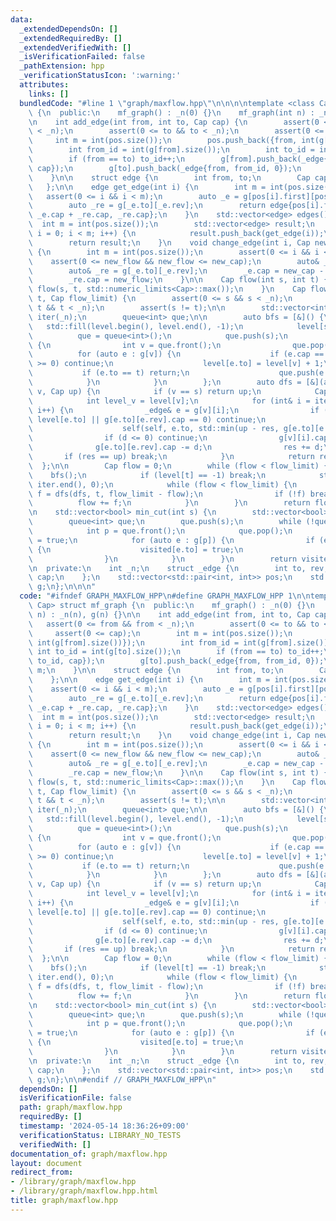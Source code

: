 ```yaml
---
data:
  _extendedDependsOn: []
  _extendedRequiredBy: []
  _extendedVerifiedWith: []
  _isVerificationFailed: false
  _pathExtension: hpp
  _verificationStatusIcon: ':warning:'
  attributes:
    links: []
  bundledCode: "#line 1 \"graph/maxflow.hpp\"\n\n\n\ntemplate <class Cap> struct mf_graph\
    \ {\n  public:\n    mf_graph() : _n(0) {}\n    mf_graph(int n) : _n(n), g(n) {}\n\
    \n    int add_edge(int from, int to, Cap cap) {\n        assert(0 <= from && from\
    \ < _n);\n        assert(0 <= to && to < _n);\n        assert(0 <= cap);\n   \
    \     int m = int(pos.size());\n        pos.push_back({from, int(g[from].size())});\n\
    \        int from_id = int(g[from].size());\n        int to_id = int(g[to].size());\n\
    \        if (from == to) to_id++;\n        g[from].push_back(_edge{to, to_id,\
    \ cap});\n        g[to].push_back(_edge{from, from_id, 0});\n        return m;\n\
    \    }\n\n    struct edge {\n        int from, to;\n        Cap cap, flow;\n \
    \   };\n\n    edge get_edge(int i) {\n        int m = int(pos.size());\n     \
    \   assert(0 <= i && i < m);\n        auto _e = g[pos[i].first][pos[i].second];\n\
    \        auto _re = g[_e.to][_e.rev];\n        return edge{pos[i].first, _e.to,\
    \ _e.cap + _re.cap, _re.cap};\n    }\n    std::vector<edge> edges() {\n      \
    \  int m = int(pos.size());\n        std::vector<edge> result;\n        for (int\
    \ i = 0; i < m; i++) {\n            result.push_back(get_edge(i));\n        }\n\
    \        return result;\n    }\n    void change_edge(int i, Cap new_cap, Cap new_flow)\
    \ {\n        int m = int(pos.size());\n        assert(0 <= i && i < m);\n    \
    \    assert(0 <= new_flow && new_flow <= new_cap);\n        auto& _e = g[pos[i].first][pos[i].second];\n\
    \        auto& _re = g[_e.to][_e.rev];\n        _e.cap = new_cap - new_flow;\n\
    \        _re.cap = new_flow;\n    }\n\n    Cap flow(int s, int t) {\n        return\
    \ flow(s, t, std::numeric_limits<Cap>::max());\n    }\n    Cap flow(int s, int\
    \ t, Cap flow_limit) {\n        assert(0 <= s && s < _n);\n        assert(0 <=\
    \ t && t < _n);\n        assert(s != t);\n\n        std::vector<int> level(_n),\
    \ iter(_n);\n        queue<int> que;\n\n        auto bfs = [&]() {\n         \
    \   std::fill(level.begin(), level.end(), -1);\n            level[s] = 0;\n  \
    \          que = queue<int>();\n            que.push(s);\n            while (!que.empty())\
    \ {\n                int v = que.front();\n                que.pop();\n      \
    \          for (auto e : g[v]) {\n                    if (e.cap == 0 || level[e.to]\
    \ >= 0) continue;\n                    level[e.to] = level[v] + 1;\n         \
    \           if (e.to == t) return;\n                    que.push(e.to);\n    \
    \            }\n            }\n        };\n        auto dfs = [&](auto self, int\
    \ v, Cap up) {\n            if (v == s) return up;\n            Cap res = 0;\n\
    \            int level_v = level[v];\n            for (int& i = iter[v]; i < int(g[v].size());\
    \ i++) {\n                _edge& e = g[v][i];\n                if (level_v <=\
    \ level[e.to] || g[e.to][e.rev].cap == 0) continue;\n                Cap d =\n\
    \                    self(self, e.to, std::min(up - res, g[e.to][e.rev].cap));\n\
    \                if (d <= 0) continue;\n                g[v][i].cap += d;\n  \
    \              g[e.to][e.rev].cap -= d;\n                res += d;\n         \
    \       if (res == up) break;\n            }\n            return res;\n      \
    \  };\n\n        Cap flow = 0;\n        while (flow < flow_limit) {\n        \
    \    bfs();\n            if (level[t] == -1) break;\n            std::fill(iter.begin(),\
    \ iter.end(), 0);\n            while (flow < flow_limit) {\n                Cap\
    \ f = dfs(dfs, t, flow_limit - flow);\n                if (!f) break;\n      \
    \          flow += f;\n            }\n        }\n        return flow;\n    }\n\
    \n    std::vector<bool> min_cut(int s) {\n        std::vector<bool> visited(_n);\n\
    \        queue<int> que;\n        que.push(s);\n        while (!que.empty()) {\n\
    \            int p = que.front();\n            que.pop();\n            visited[p]\
    \ = true;\n            for (auto e : g[p]) {\n                if (e.cap && !visited[e.to])\
    \ {\n                    visited[e.to] = true;\n                    que.push(e.to);\n\
    \                }\n            }\n        }\n        return visited;\n    }\n\
    \n  private:\n    int _n;\n    struct _edge {\n        int to, rev;\n        Cap\
    \ cap;\n    };\n    std::vector<std::pair<int, int>> pos;\n    std::vector<std::vector<_edge>>\
    \ g;\n};\n\n\n"
  code: "#ifndef GRAPH_MAXFLOW_HPP\n#define GRAPH_MAXFLOW_HPP 1\n\ntemplate <class\
    \ Cap> struct mf_graph {\n  public:\n    mf_graph() : _n(0) {}\n    mf_graph(int\
    \ n) : _n(n), g(n) {}\n\n    int add_edge(int from, int to, Cap cap) {\n     \
    \   assert(0 <= from && from < _n);\n        assert(0 <= to && to < _n);\n   \
    \     assert(0 <= cap);\n        int m = int(pos.size());\n        pos.push_back({from,\
    \ int(g[from].size())});\n        int from_id = int(g[from].size());\n       \
    \ int to_id = int(g[to].size());\n        if (from == to) to_id++;\n        g[from].push_back(_edge{to,\
    \ to_id, cap});\n        g[to].push_back(_edge{from, from_id, 0});\n        return\
    \ m;\n    }\n\n    struct edge {\n        int from, to;\n        Cap cap, flow;\n\
    \    };\n\n    edge get_edge(int i) {\n        int m = int(pos.size());\n    \
    \    assert(0 <= i && i < m);\n        auto _e = g[pos[i].first][pos[i].second];\n\
    \        auto _re = g[_e.to][_e.rev];\n        return edge{pos[i].first, _e.to,\
    \ _e.cap + _re.cap, _re.cap};\n    }\n    std::vector<edge> edges() {\n      \
    \  int m = int(pos.size());\n        std::vector<edge> result;\n        for (int\
    \ i = 0; i < m; i++) {\n            result.push_back(get_edge(i));\n        }\n\
    \        return result;\n    }\n    void change_edge(int i, Cap new_cap, Cap new_flow)\
    \ {\n        int m = int(pos.size());\n        assert(0 <= i && i < m);\n    \
    \    assert(0 <= new_flow && new_flow <= new_cap);\n        auto& _e = g[pos[i].first][pos[i].second];\n\
    \        auto& _re = g[_e.to][_e.rev];\n        _e.cap = new_cap - new_flow;\n\
    \        _re.cap = new_flow;\n    }\n\n    Cap flow(int s, int t) {\n        return\
    \ flow(s, t, std::numeric_limits<Cap>::max());\n    }\n    Cap flow(int s, int\
    \ t, Cap flow_limit) {\n        assert(0 <= s && s < _n);\n        assert(0 <=\
    \ t && t < _n);\n        assert(s != t);\n\n        std::vector<int> level(_n),\
    \ iter(_n);\n        queue<int> que;\n\n        auto bfs = [&]() {\n         \
    \   std::fill(level.begin(), level.end(), -1);\n            level[s] = 0;\n  \
    \          que = queue<int>();\n            que.push(s);\n            while (!que.empty())\
    \ {\n                int v = que.front();\n                que.pop();\n      \
    \          for (auto e : g[v]) {\n                    if (e.cap == 0 || level[e.to]\
    \ >= 0) continue;\n                    level[e.to] = level[v] + 1;\n         \
    \           if (e.to == t) return;\n                    que.push(e.to);\n    \
    \            }\n            }\n        };\n        auto dfs = [&](auto self, int\
    \ v, Cap up) {\n            if (v == s) return up;\n            Cap res = 0;\n\
    \            int level_v = level[v];\n            for (int& i = iter[v]; i < int(g[v].size());\
    \ i++) {\n                _edge& e = g[v][i];\n                if (level_v <=\
    \ level[e.to] || g[e.to][e.rev].cap == 0) continue;\n                Cap d =\n\
    \                    self(self, e.to, std::min(up - res, g[e.to][e.rev].cap));\n\
    \                if (d <= 0) continue;\n                g[v][i].cap += d;\n  \
    \              g[e.to][e.rev].cap -= d;\n                res += d;\n         \
    \       if (res == up) break;\n            }\n            return res;\n      \
    \  };\n\n        Cap flow = 0;\n        while (flow < flow_limit) {\n        \
    \    bfs();\n            if (level[t] == -1) break;\n            std::fill(iter.begin(),\
    \ iter.end(), 0);\n            while (flow < flow_limit) {\n                Cap\
    \ f = dfs(dfs, t, flow_limit - flow);\n                if (!f) break;\n      \
    \          flow += f;\n            }\n        }\n        return flow;\n    }\n\
    \n    std::vector<bool> min_cut(int s) {\n        std::vector<bool> visited(_n);\n\
    \        queue<int> que;\n        que.push(s);\n        while (!que.empty()) {\n\
    \            int p = que.front();\n            que.pop();\n            visited[p]\
    \ = true;\n            for (auto e : g[p]) {\n                if (e.cap && !visited[e.to])\
    \ {\n                    visited[e.to] = true;\n                    que.push(e.to);\n\
    \                }\n            }\n        }\n        return visited;\n    }\n\
    \n  private:\n    int _n;\n    struct _edge {\n        int to, rev;\n        Cap\
    \ cap;\n    };\n    std::vector<std::pair<int, int>> pos;\n    std::vector<std::vector<_edge>>\
    \ g;\n};\n\n#endif // GRAPH_MAXFLOW_HPP\n"
  dependsOn: []
  isVerificationFile: false
  path: graph/maxflow.hpp
  requiredBy: []
  timestamp: '2024-05-14 18:36:26+09:00'
  verificationStatus: LIBRARY_NO_TESTS
  verifiedWith: []
documentation_of: graph/maxflow.hpp
layout: document
redirect_from:
- /library/graph/maxflow.hpp
- /library/graph/maxflow.hpp.html
title: graph/maxflow.hpp
---
```

